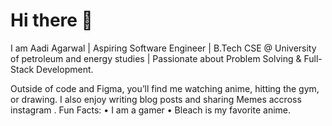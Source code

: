 <h1>Hi there 👋</h1>
<p> I am Aadi Agarwal | Aspiring Software Engineer | B.Tech CSE @ University of petroleum and energy studies | Passionate about Problem Solving & Full-Stack Development. </p>
Outside of code and Figma, you’ll find me watching anime, hitting the gym, or drawing. I also enjoy writing blog posts and sharing Memes accross instagram .
Fun Facts:
• I am a gamer
• Bleach is my favorite anime.
